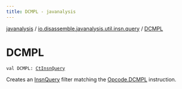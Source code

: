 ```yaml
---
title: DCMPL - javanalysis
---
```


[javanalysis](../index.html) / [io.disassemble.javanalysis.util.insn.query](index.html) / [DCMPL](./-d-c-m-p-l.html)

# DCMPL

`val DCMPL: `[`CtInsnQuery`](-ct-insn-query/index.html)

Creates an [InsnQuery](-insn-query/index.html) filter matching the [Opcode.DCMPL](#) instruction.

